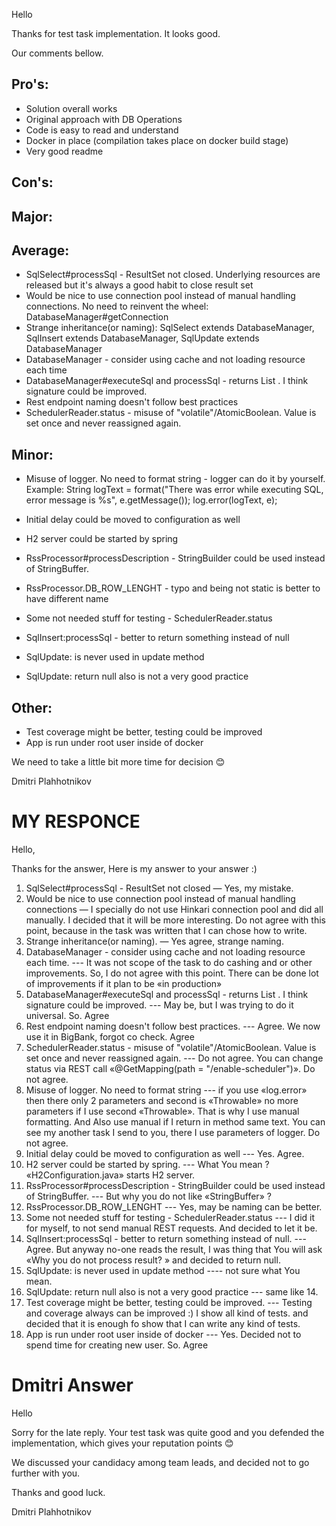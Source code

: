 Hello

Thanks for test task implementation. It looks good.

Our comments bellow.

## Pro's:

* Solution overall works
* Original approach with DB Operations
* Code is easy to read and understand
* Docker in place (compilation takes place on docker build stage)
* Very good readme

## Con's:
## Major:

## Average:

* SqlSelect#processSql - ResultSet not closed. Underlying resources are released but it's always a good habit to close result set
* Would be nice to use connection pool instead of manual handling connections. No need to reinvent the wheel: DatabaseManager#getConnection
* Strange inheritance(or naming): SqlSelect extends DatabaseManager, SqlInsert extends DatabaseManager, SqlUpdate extends DatabaseManager
* DatabaseManager - consider using cache and not loading resource each time
* DatabaseManager#executeSql and processSql - returns List<T> . I think signature could be improved.
* Rest endpoint naming doesn't follow best practices
* SchedulerReader.status - misuse of "volatile"/AtomicBoolean. Value is set once and never reassigned again.

## Minor:

* Misuse of logger. No need to format string - logger can do it by yourself. Example: String logText = format("There was error while executing SQL, error message is %s", e.getMessage());
  log.error(logText, e);

* Initial delay could be moved to configuration as well
* H2 server could be started by spring
* RssProcessor#processDescription - StringBuilder could be used instead of StringBuffer.
* RssProcessor.DB_ROW_LENGHT - typo and being not static is better to have different name
* Some not needed stuff for testing - SchedulerReader.status
* SqlInsert:processSql - better to return something instead of null
* SqlUpdate: <T> is never used in update method
* SqlUpdate: return null also is not a very good practice

## Other:

* Test coverage might be better, testing could be improved
* App is run under root user inside of docker


We need to take a little bit more time for decision 😊


Dmitri Plahhotnikov

# MY RESPONCE 

Hello,

Thanks for the answer,
Here is my answer to your answer :)

1. SqlSelect#processSql - ResultSet not closed — Yes, my mistake.
2. Would be nice to use connection pool instead of manual handling connections — I specially do not use Hinkari connection pool and did all manually. I decided that it will be more interesting. Do not agree with this point, because in the task was written that I can chose how to write.
3. Strange inheritance(or naming). — Yes agree, strange naming.
4. DatabaseManager - consider using cache and not loading resource each time. --- It was not scope of the task to do cashing and or other improvements. So, I do not agree with this point. There can be done lot of improvements if it plan to be «in production»
5. DatabaseManager#executeSql and processSql - returns List<T> . I think signature could be improved. --- May be, but I was trying to do it universal. So. Agree
6. Rest endpoint naming doesn't follow best practices. --- Agree. We now use it in BigBank, forgot co check. Agree
7. SchedulerReader.status - misuse of "volatile"/AtomicBoolean. Value is set once and never reassigned again. --- Do not agree. You can change status via REST call «@GetMapping(path = "/enable-scheduler")». Do not agree.
8. Misuse of logger. No need to format string --- if you use «log.error» then there only 2 parameters and second is «Throwable» no more parameters if I use second «Throwable». That is why I use manual formatting. And Also use manual if I return in method same text. You can see my another task I send to you, there I use parameters of logger. Do not agree.
9. Initial delay could be moved to configuration as well --- Yes. Agree.
10. H2 server could be started by spring. --- What You mean ? «H2Configuration.java» starts H2 server.
11. RssProcessor#processDescription - StringBuilder could be used instead of StringBuffer. --- But why you do not like «StringBuffer» ?
12. RssProcessor.DB_ROW_LENGHT --- Yes, may be naming can be better.
13. Some not needed stuff for testing - SchedulerReader.status --- I did it for myself, to not send manual REST requests. And decided to let it be.
14. SqlInsert:processSql - better to return something instead of null. --- Agree. But anyway no-one reads the result, I was thing that You will ask «Why you do not process result? » and decided to return null.
15. SqlUpdate: <T> is never used in update method ---- not sure what You mean.
16. SqlUpdate: return null also is not a very good practice --- same like 14.
17. Test coverage might be better, testing could be improved. --- Testing and coverage always can be improved :) I show all kind of tests. and decided that it is enough fo show that I can write any kind of tests.
18. App is run under root user inside of docker --- Yes. Decided not to spend time for creating new user. So. Agree

# Dmitri Answer

Hello

Sorry for the late reply.
Your test task was quite good and you defended the implementation, which gives your reputation points 😊
 
We discussed your candidacy among team leads, and decided not to go further with you.

Thanks and good luck.

Dmitri Plahhotnikov
